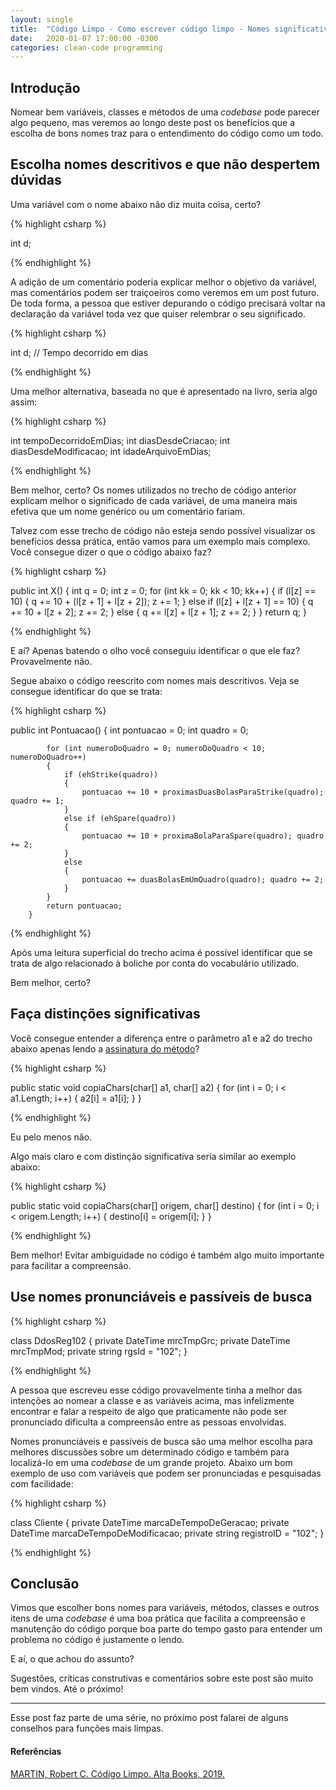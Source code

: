 ```yaml
---
layout: single
title:  "Código Limpo - Como escrever código limpo - Nomes significativos"
date:   2020-01-07 17:00:00 -0300
categories: clean-code programming
---
```


## Introdução

Nomear bem variáveis, classes e métodos de uma *codebase* pode parecer algo pequeno, mas veremos ao longo deste post os benefícios que a escolha de bons nomes traz para o entendimento do código como um todo.

## Escolha nomes descritivos e que não despertem dúvidas

Uma variável com o nome abaixo não diz muita coisa, certo?

{% highlight csharp %}

int d;

{% endhighlight %}

A adição de um comentário poderia explicar melhor o objetivo da variável, mas comentários podem ser traiçoeiros como veremos em um post futuro.  De toda forma, a pessoa que estiver depurando o código precisará voltar na declaração da variável toda vez que quiser relembrar o seu significado.

{% highlight csharp %}

int d; // Tempo decorrido em dias

{% endhighlight %}

Uma melhor alternativa, baseada no que é apresentado na livro, seria algo assim:

{% highlight csharp %}

int tempoDecorridoEmDias;
int diasDesdeCriacao;
int diasDesdeModificacao;
int idadeArquivoEmDias;

{% endhighlight %}

Bem melhor, certo? Os nomes utilizados no trecho de código anterior explicam melhor o significado de cada variável, de uma maneira mais efetiva que um nome genérico ou um comentário fariam.

Talvez com esse trecho de código não esteja sendo possível visualizar os benefícios dessa prática, então vamos para um exemplo mais complexo. Você consegue dizer o que o código abaixo faz?

{% highlight csharp %}

public int X()
        {
            int q = 0;
            int z = 0;
            for (int kk = 0; kk < 10; kk++)
            {
                if (l[z] == 10)
                {
                    q += 10 + (l[z + 1] + l[z + 2]);
                    z += 1;
                }
                else if (l[z] + l[z + 1] == 10)
                {
                    q += 10 + l[z + 2];
                    z += 2;
                }
                else
                {
                    q += l[z] + l[z + 1];
                    z += 2;
                }
            }
            return q;
        }

{% endhighlight %}

E aí? Apenas batendo o olho você conseguiu identificar o que ele faz? Provavelmente não. 

Segue abaixo o código reescrito com nomes mais descritivos. Veja se consegue identificar do que se trata:

{% highlight csharp %}

   public int Pontuacao()
        {
            int pontuacao = 0;
            int quadro = 0;

            for (int numeroDoQuadro = 0; numeroDoQuadro < 10; numeroDoQuadro++)
            {
                if (ehStrike(quadro))
                {
                    pontuacao += 10 + proximasDuasBolasParaStrike(quadro); quadro += 1;
                }
                else if (ehSpare(quadro))
                {
                    pontuacao += 10 + proximaBolaParaSpare(quadro); quadro += 2;
                }
                else
                {
                    pontuacao += duasBolasEmUmQuadro(quadro); quadro += 2;
                }
            }
            return pontuacao;
        }
{% endhighlight %}

Após uma leitura superficial do trecho acima é possível identificar que se trata de algo relacionado à boliche por conta do vocabulário utilizado.

Bem melhor, certo?

## Faça distinções significativas

Você consegue entender a diferença entre o parâmetro a1 e a2 do trecho abaixo apenas lendo a [assinatura do método](https://pt.stackoverflow.com/questions/39870/o-que-é-a-assinatura-de-um-método)?

{% highlight csharp %}

public static void copiaChars(char[] a1, char[] a2)
        {
            for (int i = 0; i < a1.Length; i++)
            {
                a2[i] = a1[i];
            }
        }

{% endhighlight %}

Eu pelo menos não.

Algo mais claro e com distinção significativa seria similar ao exemplo abaixo:

{% highlight csharp %}

public static void copiaChars(char[] origem, char[] destino)
        {
            for (int i = 0; i < origem.Length; i++)
            {
                destino[i] = origem[i];
            }
        }

{% endhighlight %}

Bem melhor! Evitar ambiguidade no código é também algo muito importante para facilitar a compreensão.

## Use nomes pronunciáveis e passíveis de busca

{% highlight csharp %}

class DdosReg102
    {
        private DateTime mrcTmpGrc;
        private DateTime mrcTmpMod;
        private string rgsId = "102";
    }

{% endhighlight %}

A pessoa que escreveu esse código provavelmente tinha a melhor das intenções ao nomear a classe e as variáveis acima, mas infelizmente encontrar e falar a respeito de algo que praticamente não pode ser pronunciado dificulta a compreensão entre as pessoas envolvidas.

Nomes pronunciáveis e passíveis de busca são uma melhor escolha para melhores discussões sobre um determinado código e também para localizá-lo em uma *codebase* de um grande projeto. Abaixo um bom exemplo de uso com variáveis que podem ser pronunciadas e pesquisadas com facilidade:

{% highlight csharp %}

class Cliente
    {
    private DateTime marcaDeTempoDeGeracao;
    private DateTime marcaDeTempoDeModificacao;
    private string registroID = "102";
    }

{% endhighlight %}



## Conclusão

Vimos que escolher bons nomes para variáveis, métodos, classes e outros itens de uma *codebase* é uma boa prática que facilita a compreensão e manutenção do código porque boa parte do tempo gasto para entender um problema no código é justamente o lendo.

E aí, o que achou do assunto?

Sugestões, críticas construtivas e comentários sobre este post são muito bem vindos. Até o próximo!

***

Esse post faz parte de uma série, no próximo post falarei de alguns conselhos para funções mais limpas.



#### Referências

[MARTIN, Robert C. Código Limpo. Alta Books, 2019.](https://amzn.to/39ExBZl)

